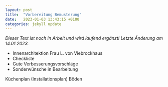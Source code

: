 ```yaml
---
layout: post
title:  "Vorbereitung Bemusterung"
date:   2023-01-03 13:43:15 +0100
categories: jekyll update
---
```


*Dieser Text ist noch in Arbeit und wird laufend ergänzt! Letzte Änderung am 14.01.2023.*

- Innenarchitektion Frau L. von Viebrockhaus
- Checkliste 
- Gute Verbesserungsvorschläge 
- Sonderwünsche in Bearbeitung 

Küchenplan (Installationsplan)
Böden
